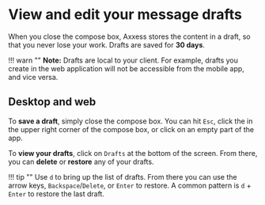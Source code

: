 # View and edit your message drafts

When you close the compose box, Axxess stores the content in a draft, so that
you never lose your work. Drafts are saved for **30 days**.

!!! warn ""
    **Note:** Drafts are local to your client. For
    example, drafts you create in the web application will not be accessible
    from the mobile app, and vice versa.

## Desktop and web

To **save a draft**, simply close the compose box. You can hit `Esc`, click
the <i class="fa fa-remove"></i> in the upper right corner of the
compose box, or click on an empty part of the app.

To **view your drafts**, click on `Drafts` at the bottom of the screen.
From there, you can **delete** or **restore** any of your drafts.

!!! tip ""
    Use `d` to bring up the list of drafts. From there you can use the arrow
    keys, `Backspace`/`Delete`, or `Enter` to restore. A common pattern is `d` +
    `Enter` to restore the last draft.
